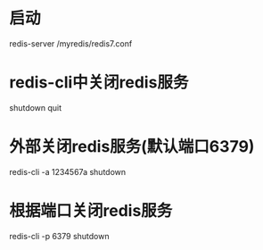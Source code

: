 # 启动
  redis-server /myredis/redis7.conf
  
# redis-cli中关闭redis服务
  shutdown
  quit
  
# 外部关闭redis服务(默认端口6379)
  redis-cli -a 1234567a shutdown
  
# 根据端口关闭redis服务
  redis-cli -p 6379 shutdown